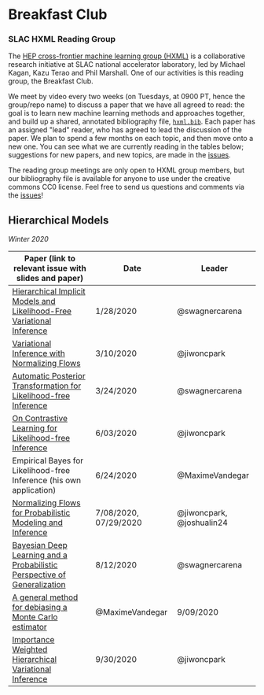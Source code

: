 # Breakfast Club
### SLAC HXML Reading Group

The [HEP cross-frontier machine learning group (HXML)](https://ml.slac.stanford.edu/science/hep) is a collaborative research initiative at SLAC national accelerator laboratory, led by Michael Kagan, Kazu Terao and Phil Marshall. One of our activities is this reading group, the Breakfast Club.

We meet by video every two weeks (on Tuesdays, at 0900 PT, hence the group/repo name) to discuss a paper that we have all agreed to read: the goal is to learn new machine learning methods and approaches together, and build up a shared, annotated bibliography file, [`hxml.bib`](hxml.bib). Each paper has an assigned "lead" reader, who has agreed to lead the discussion of the paper. We plan to spend a few months on each topic, and then move onto a new one. You can see what we are currently reading in the tables below; suggestions for new papers, and new topics, are made in the [issues](https://github.com/drphilmarshall/BreakfastClub/issues). 

The reading group meetings are only open to HXML group members, but our bibliography file is available for anyone to use under the creative commons CC0 license. Feel free to send us questions and comments via the [issues](https://github.com/drphilmarshall/BreakfastClub/issues)! 

## Hierarchical Models
_Winter 2020_

| Paper (link to relevant issue with slides and paper)	| Date  	| Leader  	|
|---	|---	|---	|
| [Hierarchical Implicit Models and Likelihood-Free Variational Inference](https://github.com/drphilmarshall/BreakfastClub/issues/14)	| 1/28/2020 | @swagnercarena |
| [Variational Inference with Normalizing Flows](https://github.com/drphilmarshall/BreakfastClub/issues/3)	| 3/10/2020 | @jiwoncpark	|
| [Automatic Posterior Transformation for Likelihood-free Inference](https://github.com/drphilmarshall/BreakfastClub/issues/4) | 3/24/2020 | @swagnercarena |
| [On Contrastive Learning for Likelihood-free Inference](https://github.com/drphilmarshall/BreakfastClub/issues/7) | 6/03/2020 | @jiwoncpark |
| Empirical Bayes for Likelihood-free Inference (his own application) | 6/24/2020 | @MaximeVandegar |
| [Normalizing Flows for Probabilistic Modeling and Inference](https://github.com/drphilmarshall/BreakfastClub/issues/10) | 7/08/2020, 07/29/2020 | @jiwoncpark, @joshualin24 |
| [Bayesian Deep Learning and a Probabilistic Perspective of Generalization](https://github.com/drphilmarshall/BreakfastClub/issues/11) | 8/12/2020 | @swagnercarena |
| [A general method for debiasing a Monte Carlo estimator](https://github.com/drphilmarshall/BreakfastClub/issues/12) | @MaximeVandegar | 9/09/2020 |
| [Importance Weighted Hierarchical Variational Inference](https://github.com/drphilmarshall/BreakfastClub/issues/13) | 9/30/2020 | @jiwoncpark |
